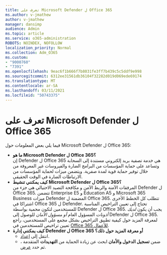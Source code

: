 ```yaml
---
title: تعرف على Microsoft Defender ل Office 365
ms.author: v-jmathew
author: v-jmathew
manager: dansimp
audience: Admin
ms.topic: article
ms.service: o365-administration
ROBOTS: NOINDEX, NOFOLLOW
localization_priority: Normal
ms.collection: Adm_O365
ms.custom:
- "9000760"
- "7391"
ms.openlocfilehash: 9eac6f1b666f7b8031fe3ff7b439c5c5ddf9e998
ms.sourcegitcommit: 6312ee31561db36104f32282d019d069ede69174
ms.translationtype: MT
ms.contentlocale: ar-SA
ms.lasthandoff: 03/11/2021
ms.locfileid: "50743375"
---
```

# <a name="learn-about-microsoft-defender-for-office-365"></a>تعرف على Microsoft Defender ل Office 365

فيما يلي بعض المعلومات حول Microsoft Defender ل Office 365:

- **ما هو Microsoft Defender ل Office 365؟**  
    إن Defender ل Office 365 هي خدمة تصفية بريد إلكتروني مستندة إلى السحابة وتساعد على حماية المؤسسات من البرامج الضارة والفيروسات غير المعروفة من خلال توفير حماية قوية لمدة صفرية. ويتضمن ميزات لحماية المؤسسات من الارتباطات الضارة في الوقت الحقيقي.
- **كيف يمكنني تنشيط Microsoft Defender ل Office 365؟**  
    المرفقات الآمنة والربط الآمن و مكافحة التصيد الاحتيالي هي جزء من Defender ل Office 365. تتضمن Enterprise E5 و Education A5 و Microsoft 365 Business ميزات Defender المضمنة ل Office 365. تتطلب كل الخطط الأخرى اشتراكا في Office 365 ل Defender. تحتاج إلى تعيين التراخيص المناسبة للمستخدمين لتكون محمية بواسطة Defender ل Office 365. يجب أن يكون *لديك أذونات* المسؤول العام *أو مسؤول الأمان* للوصول إلى Defender ل Office 365. لمعرفة المزيد حول كيفية تطبيق التراخيص بشكل مجمع على المستخدمين، راجع تعيين تراخيص للمستخدمين في [Office 365 للأعمال](https://go.microsoft.com/fwlink/?linkid=2093435).
- **كيف يمكنني إدارة Defender ل Office 365 أو معرفة المزيد حول ذلك؟**  
  - انتقل إلى [إعداد](https://go.microsoft.com/fwlink/p/?linkid=2075721).  
  - ضمن **تسجيل الدخول والأمان** ابحث عن زيادة الحماية من **التهديدات** المتقدمة ، ثم حدد [عرض](https://go.microsoft.com/fwlink/?linkid=2109302).
